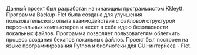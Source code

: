 Данный проект был разработан начинающим программистом Kkleytt. Программа Backup-Flet была создана для улучшения пользовательского опыта взаимодействия с файловой структурой персональных компьютеров и несет в себе идею безопасности локальных файлов. Программа позволяет пользователям облегчить процесс создания бекапов локальных файлов. Проект был построен на языке программирования Python и библиотеки для GUI-интерйеса - Flet.
